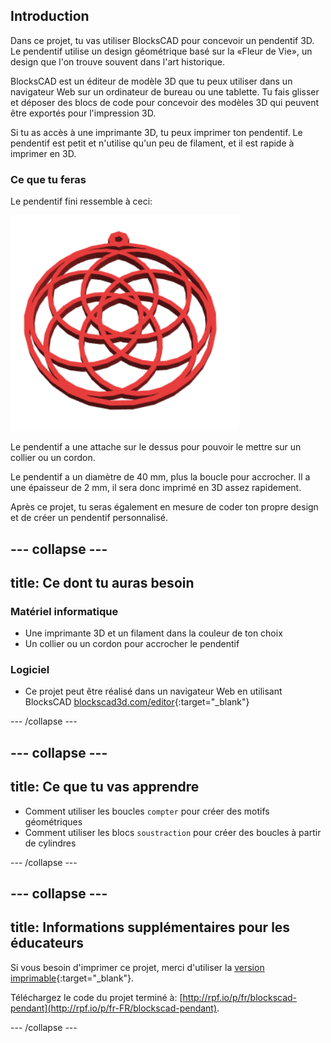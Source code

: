 ## Introduction

Dans ce projet, tu vas utiliser BlocksCAD pour concevoir un pendentif 3D. Le pendentif utilise un design géométrique basé sur la «Fleur de Vie», un design que l'on trouve souvent dans l'art historique.

BlocksCAD est un éditeur de modèle 3D que tu peux utiliser dans un navigateur Web sur un ordinateur de bureau ou une tablette. Tu fais glisser et déposer des blocs de code pour concevoir des modèles 3D qui peuvent être exportés pour l'impression 3D.

Si tu as accès à une imprimante 3D, tu peux imprimer ton pendentif. Le pendentif est petit et n'utilise qu'un peu de filament, et il est rapide à imprimer en 3D.

### Ce que tu feras

Le pendentif fini ressemble à ceci:

![capture d'écran](images/pendant-finished.png)

Le pendentif a une attache sur le dessus pour pouvoir le mettre sur un collier ou un cordon.

Le pendentif a un diamètre de 40 mm, plus la boucle pour accrocher. Il a une épaisseur de 2 mm, il sera donc imprimé en 3D assez rapidement.

Après ce projet, tu seras également en mesure de coder ton propre design et de créer un pendentif personnalisé.

--- collapse ---
---
title: Ce dont tu auras besoin
---

### Matériel informatique

+ Une imprimante 3D et un filament dans la couleur de ton choix
+ Un collier ou un cordon pour accrocher le pendentif

### Logiciel

+ Ce projet peut être réalisé dans un navigateur Web en utilisant BlocksCAD [blockscad3d.com/editor](https://www.blockscad3d.com/editor){:target="_blank"}

--- /collapse ---

--- collapse ---
---
title: Ce que tu vas apprendre
---

+ Comment utiliser les boucles `compter` pour créer des motifs géométriques
+ Comment utiliser les blocs `soustraction` pour créer des boucles à partir de cylindres

--- /collapse ---

--- collapse ---
---
title: Informations supplémentaires pour les éducateurs
---

Si vous besoin d'imprimer ce projet, merci d'utiliser la [version imprimable](https://projects.raspberrypi.org/fr-FR/projects/blockscad-pendant/print){:target="_blank"}.

Téléchargez le code du projet terminé à: [http://rpf.io/p/fr/blockscad-pendant](http://rpf.io/p/fr-FR/blockscad-pendant).

--- /collapse ---
